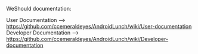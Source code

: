 WeShould documentation:

User Documentation --> https://github.com/ccemeraldeyes/AndroidLunch/wiki/User-documentation<br/>
Developer Documentation --> https://github.com/ccemeraldeyes/AndroidLunch/wiki/Developer-documentation